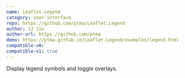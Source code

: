 ```yaml
---
name: Leaflet.Legend
category: user-interface
repo: https://github.com/ptma/Leaflet.Legend
author: JJ Jin
author-url: https://github.com/ptma
demo: https://ptma.github.io/Leaflet.Legend/examples/legend.html
compatible-v0:
compatible-v1: true
---
```


Display legend symbols and toggle overlays.
